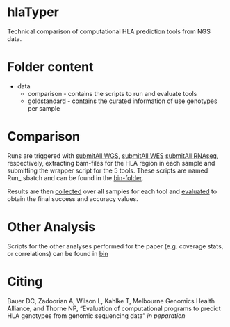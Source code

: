 # hlaTyper
Technical comparison of computational HLA prediction tools from NGS data.

# Folder content
* data
  * comparison - contains the scripts to run and evaluate tools
  * goldstandard - contains the curated information of use genotypes per sample

# Comparison
Runs are triggered with
[submitAll WGS](https://github.com/BauerLab/hlaTyper/blob/master/data/comparison/submitAll_Extract.sh),
[submitAll WES](https://github.com/BauerLab/hlaTyper/blob/master/data/comparison/submitAll_Extract.sh)
[submitAll RNAseq](https://github.com/BauerLab/hlaTyper/blob/master/data/comparison/submitAll_Extract.sh),
respectively, extracting bam-files for the HLA region in each sample and submitting the wrapper script for the 5 tools. These scripts are named Run_<toolname>.sbatch and can be found in the [bin-folder](https://github.com/BauerLab/hlaTyper/blob/master/data/comparison/bin/).

Results are then [collected](https://github.com/BauerLab/hlaTyper/blob/master/data/comparison/bin/collectResults.sh) over all samples for each tool and [evaluated](https://github.com/BauerLab/hlaTyper/blob/master/data/comparison/bin/eval.sh) to obtain the final success and accuracy values.

# Other Analysis
Scripts for the other analyses performed for the paper (e.g. coverage stats, or correlations) can be found in [bin](https://github.com/BauerLab/hlaTyper/blob/master/data/comparison/bin/)

# Citing
Bauer DC, Zadoorian A, Wilson L, Kahlke T, Melbourne Genomics Health Alliance, and Thorne NP, “Evaluation of computational programs to predict HLA genotypes from genomic sequencing data” *in peparation*
